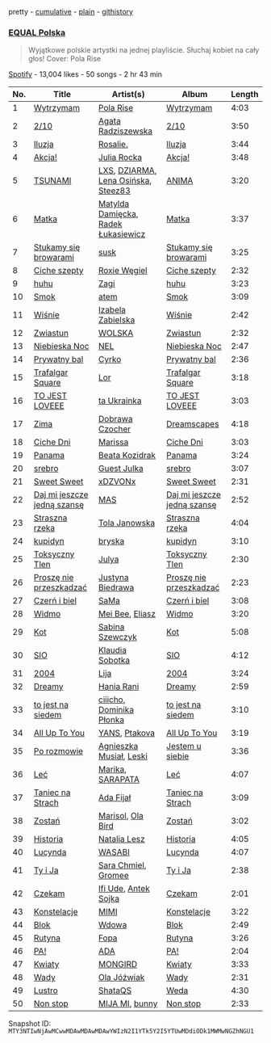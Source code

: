 pretty - [cumulative](/playlists/cumulative/37i9dQZF1DWWsiJMaq2jt5.md) - [plain](/playlists/plain/37i9dQZF1DWWsiJMaq2jt5) - [githistory](https://github.githistory.xyz/mackorone/spotify-playlist-archive/blob/main/playlists/plain/37i9dQZF1DWWsiJMaq2jt5)

### [EQUAL Polska](https://open.spotify.com/playlist/37i9dQZF1DWWsiJMaq2jt5)

> Wyjątkowe polskie artystki na jednej playliście\. Słuchaj kobiet na cały głos! Cover: Pola Rise

[Spotify](https://open.spotify.com/user/spotify) - 13,004 likes - 50 songs - 2 hr 43 min

| No. | Title | Artist(s) | Album | Length |
|---|---|---|---|---|
| 1 | [Wytrzymam](https://open.spotify.com/track/1cbgaTsV1q6qZ3sfhIVHxh) | [Pola Rise](https://open.spotify.com/artist/3MTuYlKV6qbJXPLh7kmf4B) | [Wytrzymam](https://open.spotify.com/album/2NKBpcoWvoqam8c3JlBUYf) | 4:03 |
| 2 | [2/10](https://open.spotify.com/track/5GyjN34ERWoiTbNDEje48C) | [Agata Radziszewska](https://open.spotify.com/artist/4mUA3fiuOqVdoejnwftkkA) | [2/10](https://open.spotify.com/album/1WHuYkVgYBm2yh5EbYzyq6) | 3:50 |
| 3 | [Iluzja](https://open.spotify.com/track/1Qjr2Ji7PuXzHBcO0yizp5) | [Rosalie.](https://open.spotify.com/artist/65RQbLHJIWPfWwxYJ5a5BZ) | [Iluzja](https://open.spotify.com/album/4Z2ZEPwhjwSA5dmHacUqv2) | 3:44 |
| 4 | [Akcja!](https://open.spotify.com/track/4FgOMN7ycLrrUI1pcq74o5) | [Julia Rocka](https://open.spotify.com/artist/3KK1cO0sCWl01U14rS7wwN) | [Akcja!](https://open.spotify.com/album/6gEZmRwFFW7BKBH2CuwYLC) | 3:48 |
| 5 | [TSUNAMI](https://open.spotify.com/track/1XoTLw5trpVPKceGpwZGKD) | [LXS](https://open.spotify.com/artist/39ntQHPPpohXYJgfVR1hnb), [DZIARMA](https://open.spotify.com/artist/6LwJ1zgqEFyIwXzDD44Qsn), [Lena Osińska](https://open.spotify.com/artist/09RpYorkkdJXHtsFSHHWR0), [Steez83](https://open.spotify.com/artist/4g7qv7lHOtGfUio9BMBE1u) | [ANIMA](https://open.spotify.com/album/6X1bKZKpv7IV9RbY9GVBzG) | 3:20 |
| 6 | [Matka](https://open.spotify.com/track/2EGG7pwYinIj6hSAwAwGkN) | [Matylda Damięcka](https://open.spotify.com/artist/6oJbbHi7Jqa8LQYzhE4wmi), [Radek Łukasiewicz](https://open.spotify.com/artist/1dDVE9rqZARiwmJpnuVECt) | [Matka](https://open.spotify.com/album/1ARarN6xLAkiY3Dkk5An8Q) | 3:37 |
| 7 | [Stukamy się browarami](https://open.spotify.com/track/4BxOstnrSY1OmAguUtpljj) | [susk](https://open.spotify.com/artist/0b2xjUWoDTDaDbr4fNqGtc) | [Stukamy się browarami](https://open.spotify.com/album/2VLLvagKSj1zD2Bok6F32w) | 3:25 |
| 8 | [Ciche szepty](https://open.spotify.com/track/78YX9wyB7kXsgBuvPjnp6P) | [Roxie Węgiel](https://open.spotify.com/artist/6Lf4vAUaFUR2jAsybC7cGV) | [Ciche szepty](https://open.spotify.com/album/4gjTgaRtOrUCws8g7NjRRo) | 2:32 |
| 9 | [huhu](https://open.spotify.com/track/2aRqN6v7RPJua9dD1AtTZW) | [Zagi](https://open.spotify.com/artist/2fLOBc2u4ihUBpfqumia4k) | [huhu](https://open.spotify.com/album/5q0rBezqAutM8kWoeZWPNC) | 3:23 |
| 10 | [Smok](https://open.spotify.com/track/36kHJt3Wvm1gMdbhstU5zD) | [atem](https://open.spotify.com/artist/2WdpNeH1gL5a2udTuOAwZk) | [Smok](https://open.spotify.com/album/4PxcGuMuHVrFsKhkC8epBI) | 3:09 |
| 11 | [Wiśnie](https://open.spotify.com/track/0frZIsYPQzYsbPZ2owz3yp) | [Izabela Zabielska](https://open.spotify.com/artist/04HwAPYr2hTMLjDVrpewQZ) | [Wiśnie](https://open.spotify.com/album/36r8s1qS0kWuyJ75mTCPhG) | 2:42 |
| 12 | [Zwiastun](https://open.spotify.com/track/7s0yBOhhH1JklcrkxE7dX9) | [WOLSKA](https://open.spotify.com/artist/6W535X9Sk4zYwdMeXQ8LwM) | [Zwiastun](https://open.spotify.com/album/4A9eX6wytzLwFFs6PHnqsb) | 2:32 |
| 13 | [Niebieska Noc](https://open.spotify.com/track/5urPVqVx8tb3mUY8m9MLAo) | [NEL](https://open.spotify.com/artist/3gC2pjwYVTQdMuHUucgODF) | [Niebieska Noc](https://open.spotify.com/album/1DyTAOv7dXCE2WuawmUzVh) | 2:47 |
| 14 | [Prywatny bal](https://open.spotify.com/track/2VYT8yaxvwXyRvAWZqM7Ws) | [Cyrko](https://open.spotify.com/artist/5CbbOjtGnLPHyQj6ml7WLL) | [Prywatny bal](https://open.spotify.com/album/2ADRJFVJslXpQQ6tjbq3UJ) | 2:36 |
| 15 | [Trafalgar Square](https://open.spotify.com/track/0G7sgwebRLCuOblxku3TyG) | [Lor](https://open.spotify.com/artist/0TwM0vzeyhAMTegVdIq8rx) | [Trafalgar Square](https://open.spotify.com/album/0emuZcahsEM2AVDueZ3Gdl) | 3:18 |
| 16 | [TO JEST LOVEEE](https://open.spotify.com/track/44zqk0oN098y0hUTfwlyoR) | [ta Ukrainka](https://open.spotify.com/artist/5kH7ZateqBrrUv6u6snhnp) | [TO JEST LOVEEE](https://open.spotify.com/album/5IwKdshK24jeKOHzqbDueg) | 3:03 |
| 17 | [Zima](https://open.spotify.com/track/642zqDakl1ffk9M3vjYzWe) | [Dobrawa Czocher](https://open.spotify.com/artist/7A5EBB4tls8HDFroU2Cm5p) | [Dreamscapes](https://open.spotify.com/album/5s3d1Fzwn0DTupeNktBJOF) | 4:18 |
| 18 | [Ciche Dni](https://open.spotify.com/track/3tRwIV2mOrh67QVVpZ26vW) | [Marissa](https://open.spotify.com/artist/7lRC2ICJeiCyz2wSU6BVkH) | [Ciche Dni](https://open.spotify.com/album/46niKxhrL48xktldiaVjzK) | 3:03 |
| 19 | [Panama](https://open.spotify.com/track/6Yl5whej8wENzF1JV4ByLp) | [Beata Kozidrak](https://open.spotify.com/artist/0GF5CJ7nKXsMTiWHK4ZQJN) | [Panama](https://open.spotify.com/album/6CMIMyui4djDdGt13QCVUa) | 3:24 |
| 20 | [srebro](https://open.spotify.com/track/7FrXOj7vBUxp0YeKIbpE64) | [Guest Julka](https://open.spotify.com/artist/7nmNPZucUmo9x6Mh5llOoZ) | [srebro](https://open.spotify.com/album/2NUT7pzqONdts5Rb5fL6ru) | 3:07 |
| 21 | [Sweet Sweet](https://open.spotify.com/track/6GMKSAc1546d4mMen2UHd3) | [xDZVONx](https://open.spotify.com/artist/0EVHp9A1Qu3JIkeiOaHRW0) | [Sweet Sweet](https://open.spotify.com/album/17kfWL3qV8fIZWmAQexElT) | 2:31 |
| 22 | [Daj mi jeszcze jedną szansę](https://open.spotify.com/track/3VHXHfcl9ovXKzfycuZr1k) | [MAS](https://open.spotify.com/artist/7nMyiwlK2JwXR9FXBrOiuH) | [Daj mi jeszcze jedną szansę](https://open.spotify.com/album/7gWLqkWIShjmmRj4VsT1ro) | 2:52 |
| 23 | [Straszna rzeka](https://open.spotify.com/track/47vWCQVuFW7jJhDBrdkRAj) | [Tola Janowska](https://open.spotify.com/artist/6gMYeSQfyPW9z5aZVQhdue) | [Straszna rzeka](https://open.spotify.com/album/766mfpNiiHBYjdeLf0WTZQ) | 4:04 |
| 24 | [kupidyn](https://open.spotify.com/track/7JEDEJ25oJPbJmABXzaTaJ) | [bryska](https://open.spotify.com/artist/5I8Y0U8doFLVCsSY88v4Vh) | [kupidyn](https://open.spotify.com/album/02ljwr87vPGedYrAcpEy5O) | 3:10 |
| 25 | [Toksyczny Tlen](https://open.spotify.com/track/1rfGLLrPlcG4LEolSrt65K) | [Julya](https://open.spotify.com/artist/3HLw79MyKKNt74t4hn3XgT) | [Toksyczny Tlen](https://open.spotify.com/album/5TlLxs6Y8qEEvjJ5SFVhkL) | 2:30 |
| 26 | [Proszę nie przeszkadzać](https://open.spotify.com/track/0RJzWKKXC7aqUa8lDbfCNC) | [Justyna Biedrawa](https://open.spotify.com/artist/2jonFoAFilDQI0GmJJu3qE) | [Proszę nie przeszkadzać](https://open.spotify.com/album/4tYXkvSawGIj0LsqjbHK28) | 2:23 |
| 27 | [Czerń i biel](https://open.spotify.com/track/0r4rLVHcgSjnxWMNKLpyZP) | [SaMa](https://open.spotify.com/artist/4xEYSiX0oZb4EkmDnu60Tt) | [Czerń i biel](https://open.spotify.com/album/1OsGI9lz0WpH8NGcgNk8IX) | 3:08 |
| 28 | [Widmo](https://open.spotify.com/track/0lCc8YWXUU5oOUmohNWdWp) | [Mei Bee](https://open.spotify.com/artist/6MYxeBePETj6Ojx2O5BQhY), [Eliasz](https://open.spotify.com/artist/0bNmFy67aoMIMMcMMCJNo8) | [Widmo](https://open.spotify.com/album/0IaNssUh3gSspk485gXpEO) | 3:20 |
| 29 | [Kot](https://open.spotify.com/track/3ScoINc19mmcsRag6I9N6K) | [Sabina Szewczyk](https://open.spotify.com/artist/1Ofkj69uBttIicwL9skzh6) | [Kot](https://open.spotify.com/album/0xvjyuNAeuIvulXyVSDYRd) | 5:08 |
| 30 | [SIO](https://open.spotify.com/track/5VYkzBvyOK78OHe4pwGCia) | [Klaudia Sobotka](https://open.spotify.com/artist/4izxlflj4RQhhmWAGhyGFJ) | [SIO](https://open.spotify.com/album/0FGFJkwtMNGR3Ns5MsCup7) | 4:12 |
| 31 | [2004](https://open.spotify.com/track/3I7QOxtiWiduQUkGOBeUKI) | [Lija](https://open.spotify.com/artist/46Ke0Gji5QAaMGvsTgBEj5) | [2004](https://open.spotify.com/album/6jTUVhweAogfrJYrEYTab2) | 3:24 |
| 32 | [Dreamy](https://open.spotify.com/track/4tqAHq4q1M9m9AOhaWqNKn) | [Hania Rani](https://open.spotify.com/artist/14YzutUdMwS9yTnI0IFBaD) | [Dreamy](https://open.spotify.com/album/0H4NNpH58lgHaM7k8oDQze) | 2:59 |
| 33 | [to jest na siedem](https://open.spotify.com/track/3CypRYP4zMNw0zc2tekeH5) | [ciiicho](https://open.spotify.com/artist/0rQ5OCXcg33fZtgN6hv76Z), [Dominika Płonka](https://open.spotify.com/artist/7CyMpvAC2CTnxaZVFh9aO8) | [to jest na siedem](https://open.spotify.com/album/1MIyezUufoXOWY5AFjMCWF) | 3:10 |
| 34 | [All Up To You](https://open.spotify.com/track/1EXrEpWQgWZ9j588qLtdLN) | [YANS](https://open.spotify.com/artist/3AvJo0giaMteQ4nwSQDGRM), [Ptakova](https://open.spotify.com/artist/6qHcB06FV47cRkAt5QbVwk) | [All Up To You](https://open.spotify.com/album/2jHvzyDtx3zyziU2nM7g46) | 3:19 |
| 35 | [Po rozmowie](https://open.spotify.com/track/35lDFhwE4wXcIESHIjQ8ei) | [Agnieszka Musiał](https://open.spotify.com/artist/4uOBCZk1MpMzmpOnAtN8qc), [Leski](https://open.spotify.com/artist/5mo8dMBdWypyKgz3SQ0EEu) | [Jestem u siebie](https://open.spotify.com/album/12FJ6h8TAhNaAafpB5l2aW) | 3:36 |
| 36 | [Leć](https://open.spotify.com/track/6xe353Itb594mhrt9mr8LX) | [Marika](https://open.spotify.com/artist/35vsCsMdgbOroCgADBadfR), [SARAPATA](https://open.spotify.com/artist/741NSWjklXU4lbII8PyWP8) | [Leć](https://open.spotify.com/album/72jZp0o9orMShAbnP0M3Q6) | 4:07 |
| 37 | [Taniec na Strach](https://open.spotify.com/track/003I6BfuzTaPfenPqy818s) | [Ada Fijał](https://open.spotify.com/artist/1z0HV5O0Xhe0shXzcmS1xr) | [Taniec na Strach](https://open.spotify.com/album/5uSW0DYB64tGuxuG0QNCDO) | 3:09 |
| 38 | [Zostań](https://open.spotify.com/track/4bddoB0gTxMAYjyR3pfZzn) | [Marisol](https://open.spotify.com/artist/5oBe3ZLAxyhcl6w05EnZfF), [Ola Bird](https://open.spotify.com/artist/3Zp731uRE5DetTNcJjcLO6) | [Zostań](https://open.spotify.com/album/4ywiVhmvy98SWXPZ4OHQxc) | 3:02 |
| 39 | [Historia](https://open.spotify.com/track/2XpJ3njGbqrJHWYzpvjwEh) | [Natalia Lesz](https://open.spotify.com/artist/3MDEKBsgb6XSMdYHAK4Vdr) | [Historia](https://open.spotify.com/album/6BgXhyYZhy9ss70dT6JtS8) | 4:05 |
| 40 | [Lucynda](https://open.spotify.com/track/6NWcMpCZHt8V6du2R8GvT7) | [WASABI](https://open.spotify.com/artist/1QxIlFrNIgR1H1p2d3ML6t) | [Lucynda](https://open.spotify.com/album/71pjaDh4yFeUdRkqs3N5Gs) | 4:07 |
| 41 | [Ty i Ja](https://open.spotify.com/track/6mJWCC7VmyiLOXIyy2U6b0) | [Sara Chmiel](https://open.spotify.com/artist/57HF3clFmobnP0FmKb4leY), [Gromee](https://open.spotify.com/artist/2oRTLExi1ct74cVtfAwfhV) | [Ty i Ja](https://open.spotify.com/album/6gfiuHAHE0m6K0tDL4zCKR) | 2:38 |
| 42 | [Czekam](https://open.spotify.com/track/2bTbymJoXM3y00zpWTJz1t) | [Ifi Ude](https://open.spotify.com/artist/5zSuf2Vd2XFJdF3I4nADbJ), [Antek Sojka](https://open.spotify.com/artist/2wklUU4qT3E6sAVBeDtJvv) | [Czekam](https://open.spotify.com/album/4JLHzURy7m3kH1Cr3UmajT) | 2:01 |
| 43 | [Konstelacje](https://open.spotify.com/track/4LVpjT3EDnFXGGXH6ljEQR) | [MIMI](https://open.spotify.com/artist/5hZttgvVUUv4Y77OrTqeI6) | [Konstelacje](https://open.spotify.com/album/3IIop88UOfAbMlyjvqS7dB) | 3:22 |
| 44 | [Blok](https://open.spotify.com/track/6f1JRqBsD2S6OQvhA9Q4Lm) | [Wdowa](https://open.spotify.com/artist/6m7Sh5eBXT5Y1dprnuuqWR) | [Blok](https://open.spotify.com/album/1cpsPqlk1MDCDuXjs4QUHM) | 2:49 |
| 45 | [Rutyna](https://open.spotify.com/track/6Rcwb6pVDR4ouZHLFAbMsA) | [Fopa](https://open.spotify.com/artist/5Edowoquba49G4O836lrzc) | [Rutyna](https://open.spotify.com/album/4RpkaRUvbiZKokIMn3kp7n) | 3:26 |
| 46 | [PA!](https://open.spotify.com/track/3VIz8SgzZnnEFYeHKOgrXs) | [ADA](https://open.spotify.com/artist/2sIIvIqFL7ZW55qPJ4pVnM) | [PA!](https://open.spotify.com/album/07xXUuzWXaL8KhI5P45kxd) | 2:04 |
| 47 | [Kwiaty](https://open.spotify.com/track/2cRBk9xoW42lVNXNhjJoLp) | [MONGIRD](https://open.spotify.com/artist/41sW1tNUQ6QgKOonv2sIez) | [Kwiaty](https://open.spotify.com/album/2mweMKNAwgMaYoOCfatHIW) | 3:33 |
| 48 | [Wady](https://open.spotify.com/track/66mohTth8vL7TUt59cuoqB) | [Ola Jóźwiak](https://open.spotify.com/artist/3l5tFMwAfvYLXoR24W8kan) | [Wady](https://open.spotify.com/album/5zpslzDDfb7VtI9qhkRpt5) | 2:31 |
| 49 | [Lustro](https://open.spotify.com/track/7BhSVPtItIjLFbN6I5Yn9u) | [ShataQS](https://open.spotify.com/artist/5xlqfXGTn6kq5lRVh3bRN4) | [Weda](https://open.spotify.com/album/5sTIxSkQ7Ukr80g5Er0Ytn) | 4:30 |
| 50 | [Non stop](https://open.spotify.com/track/2uKFGUNechJSwHCiAjYpLk) | [MIJA MI](https://open.spotify.com/artist/04WYT3P4yQ8aC9Hbz9sCKx), [bunny](https://open.spotify.com/artist/1mGiUyxEsL9GDehRXf6kJC) | [Non stop](https://open.spotify.com/album/12zb2m3vpL5NiLGWyybQkh) | 2:33 |

Snapshot ID: `MTY3NTIwNjAwMCwwMDAwMDAwMDAwYWIzN2I1YTk5Y2I5YTUwMDdiODk1MWMwNGZhNGU1`
